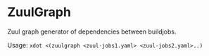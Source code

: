 # ZuulGraph

Zuul graph generator of dependencies between buildjobs.

Usage: `xdot <(zuulgraph <zuul-jobs1.yaml> <zuul-jobs2.yaml>..)`
